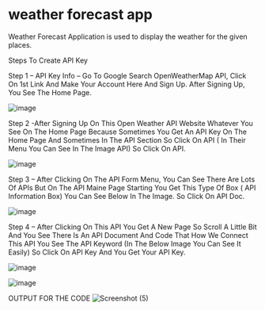 # weather forecast app
Weather Forecast Application is used to display the weather for the given places.

Steps To Create API Key

Step 1 – API Key Info – Go To Google Search OpenWeatherMap API, Click On 1st Link And Make Your Account Here And Sign Up. After Signing Up, You See The Home Page.

![image](https://user-images.githubusercontent.com/122423905/211722390-a221dee5-4da8-4893-ab51-2ee4b68e5a06.png)



Step 2 -After Signing Up On This Open Weather API Website Whatever You See On The Home Page Because Sometimes You Get An API Key On The Home Page And Sometimes In The API Section So Click On API ( In Their Menu You Can See In The Image API) So Click On API.

![image](https://user-images.githubusercontent.com/122423905/211722422-27c37d93-d39f-4264-a39e-6a0d2aefb345.png)



Step 3 – After Clicking On The API Form Menu, You Can See There Are Lots Of APIs But On The API Maine Page Starting You Get This Type Of Box ( API Information Box) You Can See Below In The Image. So Click On API Doc.

![image](https://user-images.githubusercontent.com/122423905/211722444-989863dc-f2ab-4ad2-81cb-253539c6de50.png)



Step 4 – After Clicking On This API You Get A New Page So Scroll A Little Bit And You See There Is An API Document And Code That How We Connect This API You See The API Keyword (In The Below Image You Can See It Easily) So Click On API Key And You Get Your API Key.

![image](https://user-images.githubusercontent.com/122423905/211722463-ce54ef18-3bcd-4ebb-933d-bd8078874032.png)



![image](https://user-images.githubusercontent.com/122423905/211722477-a0c909c1-81e1-41fa-a8ef-851ccc8371fe.png)



OUTPUT FOR THE CODE
![Screenshot (5)](https://user-images.githubusercontent.com/122423905/211722976-747471f1-e10b-4264-90b6-22a5aa2f38d8.png)

